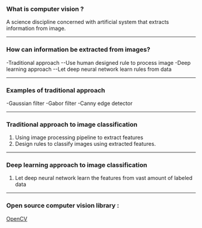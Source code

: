 ### What is computer vision ? 

A science discipline concerned with artificial system that extracts information from image. 

---

### How can information be extracted from images? 

-Traditional approach
--Use human designed rule to process image
-Deep learning approach
--Let deep neural network learn rules from data

---
### Examples of traditional approach

-Gaussian filter
-Gabor filter
-Canny edge detector

---
### Traditional approach to image classification

1. Using image processing pipeline to extract features
2. Design rules to classify images using extracted features.

---
### Deep learning approach to image classification

1. Let deep neural network learn the features from vast amount of labeled data
---
### Open source computer vision library : 
[OpenCV](http://localhost:8888/notebooks/week1/Matrix_Math_and_Numpy.ipynb)
